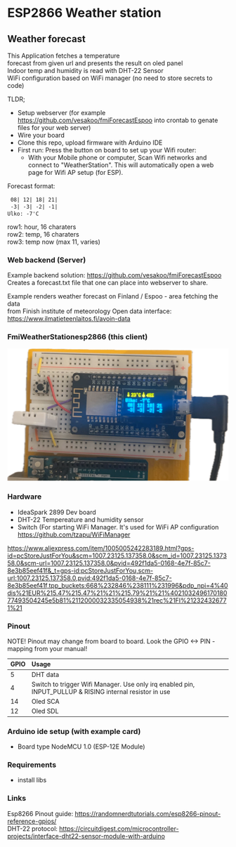 # ESP2866 Weather station

## Weather forecast 
This Application fetches a temperature   
forecast from given url and presents the result on oled panel  
Indoor temp and humidity is read with DHT-22 Sensor   
WiFi configuration based on WiFi manager (no need to store secrets to code)

TLDR;
* Setup webserver (for example https://github.com/vesakoo/fmiForecastEspoo  into crontab to genate files for your web server)
* Wire your board
* Clone this repo, upload firmware with Arduino IDE
* First run: Press the button on board to set up your Wifi router:
  * With your Mobile phone or computer, Scan Wifi networks and connect to "WeatherStation". This will automatically open a web page for Wifi AP setup (for ESP).  



Forecast format:
```
 08| 12| 18| 21|
 -3| -3| -2| -1|
Ulko: -7'C
```
row1: hour,  16 charaters   
row2: temp,   16 charaters   
row3: temp now   (max 11, varies)   

### Web backend (Server)
Example backend solution:  https://github.com/vesakoo/fmiForecastEspoo  
Creates a forecast.txt file that one can place into webserver to share. 

Example renders weather forecast on Finland / Espoo - area fetching the data  
from  Finish institute of meteorology Open data interface:   
https://www.ilmatieteenlaitos.fi/avoin-data   

### FmiWeatherStationesp2866 (this client)

![Picture](https://github.com/vesakoo/FmiWeatherStationesp2866/blob/main/pics/station.png?raw=true)



### Hardware
* IdeaSpark 2899 Dev board
* DHT-22 Tempereature and humidity sensor
* Switch (For starting WiFi Manager. It's used for WiFi AP configuration https://github.com/tzapu/WiFiManager
  

https://www.aliexpress.com/item/1005005242283189.html?gps-id=pcStoreJustForYou&scm=1007.23125.137358.0&scm_id=1007.23125.137358.0&scm-url=1007.23125.137358.0&pvid=492f1da5-0168-4e7f-85c7-8e3b85eef41f&_t=gps-id:pcStoreJustForYou,scm-url:1007.23125.137358.0,pvid:492f1da5-0168-4e7f-85c7-8e3b85eef41f,tpp_buckets:668%232846%238111%231996&pdp_npi=4%40dis%21EUR%215.47%215.47%21%21%215.79%21%21%402103249617018077493504245e5b81%2112000032335054938%21rec%21FI%212324326771%21


### Pinout
NOTE! Pinout may change from board to board. Look the GPIO <-> PIN -mapping from your manual!   

| GPIO | Usage | 
| ----|:----------------------------|
| 5 | DHT data|
| 4 | Switch to trigger Wifi Manager. Use only irq enabled pin, INPUT_PULLUP & RISING internal resistor in use |
| 14 | Oled SCA |
| 12 | Oled  SDL |


### Arduino ide setup (with example card)
 * Board type NodeMCU 1.0 (ESP-12E Module)   





### Requirements
* install libs

### Links
Esp8266 Pinout guide: https://randomnerdtutorials.com/esp8266-pinout-reference-gpios/    
DHT-22 protocol: https://circuitdigest.com/microcontroller-projects/interface-dht22-sensor-module-with-arduino   







